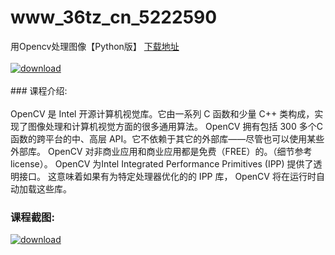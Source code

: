 # www_36tz_cn_5222590
用Opencv处理图像【Python版】
[下载地址](http://www.36tz.cn/article/5222590 "下载地址")
<br/></br>[![download](http://36tz.cn/muke_img/2022_01_1-56-300x221.png "下载地址")](http://www.36tz.cn/article/5222590 "下载地址")
<br/></br>### 课程介绍:<br/></br>OpenCV 是 Intel 开源计算机视觉库。它由一系列 C 函数和少量 C++ 类构成，实现了图像处理和计算机视觉方面的很多通用算法。
OpenCV 拥有包括 300 多个C函数的跨平台的中、高层 API。它不依赖于其它的外部库——尽管也可以使用某些外部库。
OpenCV 对非商业应用和商业应用都是免费（FREE）的。（细节参考 license）。
OpenCV 为Intel Integrated Performance Primitives (IPP) 提供了透明接口。 这意味着如果有为特定处理器优化的的 IPP 库， OpenCV 将在运行时自动加载这些库。

### 课程截图:
[![download](http://36tz.cn/muke_img/2022_01_2-56.png "下载地址")](http://www.36tz.cn/article/5222590 "下载地址")
